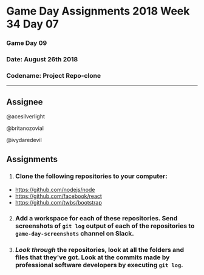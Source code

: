 # **Game Day Assignments 2018 Week 34 Day 07**

### Game Day 09

### **Date:** August 26th 2018

### **Codename:** Project Repo-clone

___

## **Assignee** 

@acesilverlight

@britanozovial

@ivydaredevil

## **Assignments**

1. ### Clone the following repositories to your computer: 

- https://github.com/nodejs/node
- https://github.com/facebook/react 
- https://github.com/twbs/bootstrap

2. ### Add a workspace for each of these repositories. Send screenshots of `git log` output of each of the repositories to `game-day-screenshots` channel on Slack. 

3. ### _**Look through**_ the repositories, look at all the folders and files that they've got.  Look at the commits made by professional software developers by executing `git log`.  

